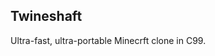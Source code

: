 Twineshaft
-----------------------------------------------------------------
Ultra-fast, ultra-portable Minecrft clone in C99.
